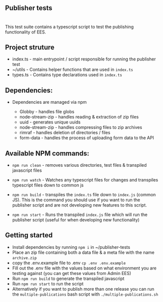 ## Publisher tests 
#

This test suite contains a typescript script to test the publishing functionality of EES. 

## Project struture 
* index.ts - main entrypoint / script responsible for running the publisher test
* ~/utils - Contains helper functions that are used in `index.ts`
* types.ts - Contains type declarations used in `index.ts`


## Dependencies: 

* Dependencies are managed via npm 

  * Globby - handles file globs 
  * node-stream-zip - handles reading & extraction of zip files 
  * uuid - generates unique uuids 
  * node-stream-zip - handles compressing files to zip archives   
  * rimraf - handles deletion of directories / files 
  * form-data - handles the process of uploading form data to the API 


## Available NPM commands: 

* `npm run clean` - removes various directories, test files & transpiled javascript files 


* `npm run watch` - Watches any typescript files for changes and transpiles typescript files down to common js 


* `npm run build` - transpiles the `index.ts` file down to `index.js` (common JS). This is the command you should use if you want to run the publisher script and are not developing new features to this script. 


* `npm run start` - Runs the transpiled `index.js` file which will run the publisher script (useful for when developing new functionality)


## Getting started 
* Install dependencies by running `npm i` in ~/publisher-tests
* Place an zip file containing both a data file & a meta file with the name `archive.zip`
* copy the .env.example file to .env `cp .env .env.example`
* Fill out the .env file with the values based on what environment you are testing against (you can get these values from Admin EES)
* Run `npm run build` to generate the transpiled javascript 
* Run `npm run start` to run the script 
* Alternatively if you want to publish more than one release you can run the `multiple-publications` bash script with `./multiple-publications.sh`
